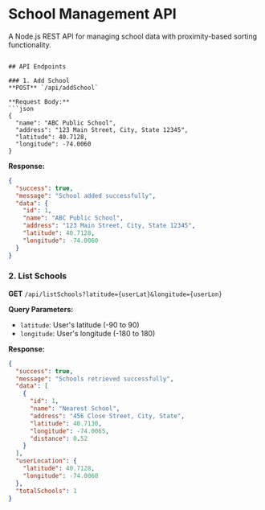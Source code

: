 # School Management API

A Node.js REST API for managing school data with proximity-based sorting functionality.


```

## API Endpoints

### 1. Add School
**POST** `/api/addSchool`

**Request Body:**
```json
{
  "name": "ABC Public School",
  "address": "123 Main Street, City, State 12345",
  "latitude": 40.7128,
  "longitude": -74.0060
}
```

**Response:**
```json
{
  "success": true,
  "message": "School added successfully",
  "data": {
    "id": 1,
    "name": "ABC Public School",
    "address": "123 Main Street, City, State 12345",
    "latitude": 40.7128,
    "longitude": -74.0060
  }
}
```

### 2. List Schools
**GET** `/api/listSchools?latitude={userLat}&longitude={userLon}`

**Query Parameters:**
- `latitude`: User's latitude (-90 to 90)
- `longitude`: User's longitude (-180 to 180)

**Response:**
```json
{
  "success": true,
  "message": "Schools retrieved successfully",
  "data": [
    {
      "id": 1,
      "name": "Nearest School",
      "address": "456 Close Street, City, State",
      "latitude": 40.7130,
      "longitude": -74.0065,
      "distance": 0.52
    }
  ],
  "userLocation": {
    "latitude": 40.7128,
    "longitude": -74.0060
  },
  "totalSchools": 1
}
```
